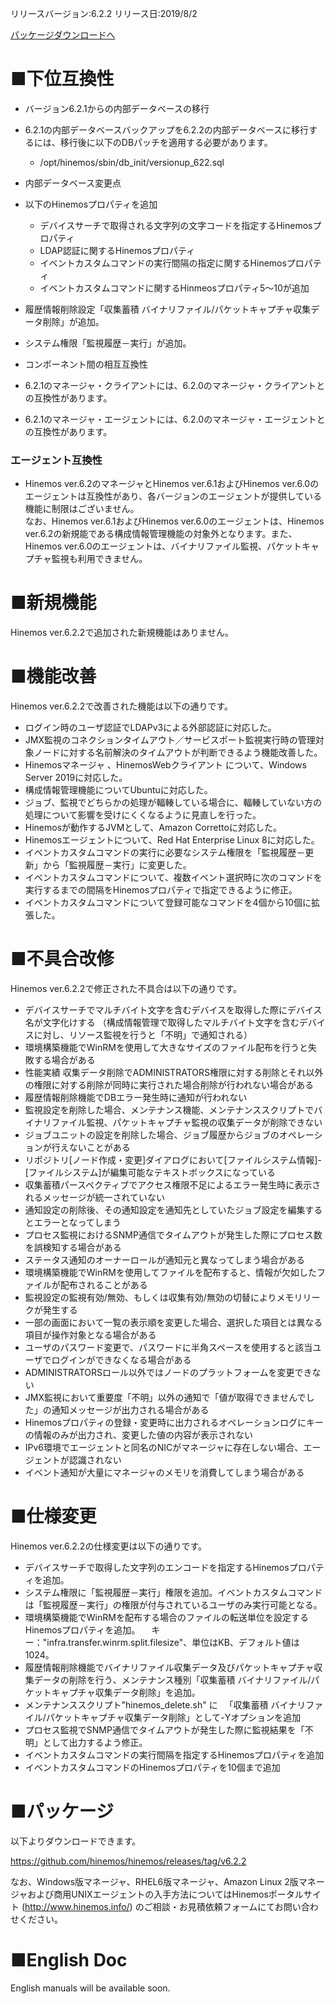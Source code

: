 リリースバージョン:6.2.2
リリース日:2019/8/2

[パッケージダウンロードへ](#packages)

# ■下位互換性

- バージョン6.2.1からの内部データベースの移行

- 6.2.1の内部データベースバックアップを6.2.2の内部データベースに移行するには、移行後に以下のDBパッチを適用する必要があります。

   - /opt/hinemos/sbin/db_init/versionup_622.sql


- 内部データベース変更点

 - 以下のHinemosプロパティを追加
   - デバイスサーチで取得される文字列の文字コードを指定するHinemosプロパティ
   - LDAP認証に関するHinemosプロパティ
   - イベントカスタムコマンドの実行間隔の指定に関するHinemosプロパティ
   - イベントカスタムコマンドに関するHinmeosプロパティ5～10が追加
 - 履歴情報削除設定「収集蓄積 バイナリファイル/パケットキャプチャ収集データ削除」が追加。
 - システム権限「監視履歴－実行」が追加。


- コンポーネント間の相互互換性

 - 6.2.1のマネージャ・クライアントには、6.2.0のマネージャ・クライアントとの互換性があります。
 - 6.2.1のマネージャ・エージェントには、6.2.0のマネージャ・エージェントとの互換性があります。

### エージェント互換性
- Hinemos ver.6.2のマネージャとHinemos ver.6.1およびHinemos ver.6.0のエージェントは互換性があり、各バージョンのエージェントが提供している機能に制限はございません。  
  なお、Hinemos ver.6.1およびHinemos ver.6.0のエージェントは、Hinemos ver.6.2の新規能である構成情報管理機能の対象外となります。また、Hinemos ver.6.0のエージェントは、バイナリファイル監視、パケットキャプチャ監視も利用できません。  


# ■新規機能

Hinemos ver.6.2.2で追加された新規機能はありません。


# ■機能改善

Hinemos ver.6.2.2で改善された機能は以下の通りです。

- ログイン時のユーザ認証でLDAPv3による外部認証に対応した。
- JMX監視のコネクションタイムアウト／サービスポート監視実行時の管理対象ノードに対する名前解決のタイムアウトが判断できるよう機能改善した。
- Hinemosマネージャ 、HinemosWebクライアント について、Windows Server 2019に対応した。
- 構成情報管理機能についてUbuntuに対応した。
- ジョブ、監視でどちらかの処理が輻輳している場合に、輻輳していない方の処理について影響を受けにくくなるように見直しを行った。
- Hinemosが動作するJVMとして、Amazon Correttoに対応した。
- Hinemosエージェントについて、Red Hat Enterprise Linux 8に対応した。
- イベントカスタムコマンドの実行に必要なシステム権限を「監視履歴－更新」から「監視履歴－実行」に変更した。
- イベントカスタムコマンドについて、複数イベント選択時に次のコマンドを実行するまでの間隔をHinemosプロパティで指定できるように修正。
- イベントカスタムコマンドについて登録可能なコマンドを4個から10個に拡張した。


# ■不具合改修

Hinemos ver.6.2.2で修正された不具合は以下の通りです。

- デバイスサーチでマルチバイト文字を含むデバイスを取得した際にデバイス名が文字化けする
  （構成情報管理で取得したマルチバイト文字を含むデバイスに対し、リソース監視を行うと「不明」で通知される）
- 環境構築機能でWinRMを使用して大きなサイズのファイル配布を行うと失敗する場合がある
- 性能実績 収集データ削除でADMINISTRATORS権限に対する削除とそれ以外の権限に対する削除が同時に実行された場合削除が行われない場合がある
- 履歴情報削除機能でDBエラー発生時に通知が行われない
- 監視設定を削除した場合、メンテナンス機能、メンテナンススクリプトでバイナリファイル監視、パケットキャプチャ監視の収集データが削除できない
- ジョブユニットの設定を削除した場合、ジョブ履歴からジョブのオペレーションが行えないことがある
- リポジトリ[ノード作成・変更]ダイアログにおいて[ファイルシステム情報]-[ファイルシステム]が編集可能なテキストボックスになっている
- 収集蓄積パースペクティブでアクセス権限不足によるエラー発生時に表示されるメッセージが統一されていない
- 通知設定の削除後、その通知設定を通知先としていたジョブ設定を編集するとエラーとなってしまう
- プロセス監視におけるSNMP通信でタイムアウトが発生した際にプロセス数を誤検知する場合がある
- ステータス通知のオーナーロールが通知元と異なってしまう場合がある
- 環境構築機能でWinRMを使用してファイルを配布すると、情報が欠如したファイルが配布されることがある
- 監視設定の監視有効/無効、もしくは収集有効/無効の切替によりメモリリークが発生する
- 一部の画面において一覧の表示順を変更した場合、選択した項目とは異なる項目が操作対象となる場合がある
- ユーザのパスワード変更で、パスワードに半角スペースを使用すると該当ユーザでログインができなくなる場合がある
- ADMINISTRATORSロール以外ではノードのプラットフォームを変更できない
- JMX監視において重要度「不明」以外の通知で「値が取得できませんでした」の通知メッセージが出力される場合がある
- Hinemosプロパティの登録・変更時に出力されるオペレーションログにキーの情報のみが出力され、変更した値の内容が表示されない
- IPv6環境でエージェントと同名のNICがマネージャに存在しない場合、エージェントが認識されない
- イベント通知が大量にマネージャのメモリを消費してしまう場合がある


# ■仕様変更

Hinemos ver.6.2.2の仕様変更は以下の通りです。

- デバイスサーチで取得した文字列のエンコードを指定するHinemosプロパティを追加。
- システム権限に「監視履歴－実行」権限を追加。イベントカスタムコマンドは「監視履歴－実行」の権限が付与されているユーザのみ実行可能となる。
- 環境構築機能でWinRMを配布する場合のファイルの転送単位を設定するHinemosプロパティを追加。
　キー："infra.transfer.winrm.split.filesize"、単位はKB、デフォルト値は1024。
- 履歴情報削除機能でバイナリファイル収集データ及びパケットキャプチャ収集データの削除を行う、メンテナンス種別「収集蓄積 バイナリファイル/パケットキャプチャ収集データ削除」を追加。
- メンテナンススクリプト"hinemos_delete.sh" に
　「収集蓄積 バイナリファイル/パケットキャプチャ収集データ削除」として-Yオプションを追加
- プロセス監視でSNMP通信でタイムアウトが発生した際に監視結果を「不明」として出力するよう修正。
- イベントカスタムコマンドの実行間隔を指定するHinemosプロパティを追加
- イベントカスタムコマンドのHinemosプロパティを10個まで追加


# ■パッケージ <a name="packages"/>

以下よりダウンロードできます。

https://github.com/hinemos/hinemos/releases/tag/v6.2.2

なお、Windows版マネージャ、RHEL6版マネージャ、Amazon Linux 2版マネージャおよび商用UNIXエージェントの入手方法についてはHinemosポータルサイト (http://www.hinemos.info/) のご相談・お見積依頼フォームにてお問い合わせください。


# ■English Doc <a name="eng"/>

English manuals will be available soon.

